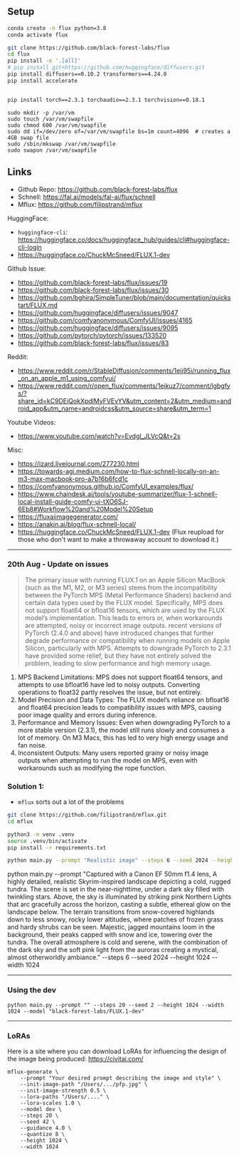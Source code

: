 

## Setup

```bash
conda create -n flux python=3.8
conda activate flux

git clone https://github.com/black-forest-labs/flux
cd flux
pip install -e '.[all]'
# pip install git+https://github.com/huggingface/diffusers.git
pip install diffusers==0.10.2 transformers==4.24.0
pip install accelerate


pip install torch==2.3.1 torchaudio==2.3.1 torchvision==0.18.1
```



```
sudo mkdir -p /var/vm
sudo touch /var/vm/swapfile
sudo chmod 600 /var/vm/swapfile
sudo dd if=/dev/zero of=/var/vm/swapfile bs=1m count=4096  # creates a 4GB swap file
sudo /sbin/mkswap /var/vm/swapfile
sudo swapon /var/vm/swapfile

```


## Links

- Github Repo: https://github.com/black-forest-labs/flux
- Schnell: https://fal.ai/models/fal-ai/flux/schnell
- Mflux: https://github.com/filipstrand/mflux 

HuggingFace:
- `huggingface-cli`: https://huggingface.co/docs/huggingface_hub/guides/cli#huggingface-cli-login
- https://huggingface.co/ChuckMcSneed/FLUX.1-dev

Github Issue:
- https://github.com/black-forest-labs/flux/issues/19
- https://github.com/black-forest-labs/flux/issues/30
- https://github.com/bghira/SimpleTuner/blob/main/documentation/quickstart/FLUX.md
- https://github.com/huggingface/diffusers/issues/9047
- https://github.com/comfyanonymous/ComfyUI/issues/4165
- https://github.com/huggingface/diffusers/issues/9095
- https://github.com/pytorch/pytorch/issues/133520
- https://github.com/black-forest-labs/flux/issues/83

Reddit:
- https://www.reddit.com/r/StableDiffusion/comments/1eij95i/running_flux_on_an_apple_m1_using_comfyui/
- https://www.reddit.com/r/open_flux/comments/1eikuz7/comment/lgbgfys/?share_id=kC9DEiQokXpdlMyFVEvYV&utm_content=2&utm_medium=android_app&utm_name=androidcss&utm_source=share&utm_term=1

Youtube Videos:
- https://www.youtube.com/watch?v=EvdgI_JLVcQ&t=2s

Misc:
- https://izard.livejournal.com/277230.html
- https://towards-agi.medium.com/how-to-flux-schnell-locally-on-an-m3-max-macbook-pro-a7b16b6fcd1c
- https://comfyanonymous.github.io/ComfyUI_examples/flux/
- https://www.chaindesk.ai/tools/youtube-summarizer/flux-1-schnell-local-install-guide-comfy-ui-tXO6SJ-6Eb8#Workflow%20and%20Model%20Setup
- https://fluxaiimagegenerator.com/
- https://anakin.ai/blog/flux-schnell-local/
- https://huggingface.co/ChuckMcSneed/FLUX.1-dev (Flux reupload for those who don't want to make a throwaway account to download it.)



---


### 20th Aug - Update on issues


> The primary issue with running FLUX.1 on an Apple Silicon MacBook (such as the M1, M2, or M3 series) stems from the incompatibility between the PyTorch MPS (Metal Performance Shaders) backend and certain data types used by the FLUX model. Specifically, MPS does not support float64 or bfloat16 tensors, which are used by the FLUX model’s implementation. This leads to errors or, when workarounds are attempted, noisy or incorrect image outputs. recent versions of PyTorch (2.4.0 and above) have introduced changes that further degrade performance or compatibility when running models on Apple Silicon, particularly with MPS. Attempts to downgrade PyTorch to 2.3.1 have provided some relief, but they have not entirely solved the problem, leading to slow performance and high memory usage.


1.	MPS Backend Limitations: MPS does not support float64 tensors, and attempts to use bfloat16 have led to noisy outputs. Converting operations to float32 partly resolves the issue, but not entirely.
2.	Model Precision and Data Types: The FLUX model’s reliance on bfloat16 and float64 precision leads to compatibility issues with MPS, causing poor image quality and errors during inference.
3.	Performance and Memory Issues: Even when downgrading PyTorch to a more stable version (2.3.1), the model still runs slowly and consumes a lot of memory. On M3 Macs, this has led to very high energy usage and fan noise.
4.	Inconsistent Outputs: Many users reported grainy or noisy image outputs when attempting to run the model on MPS, even with workarounds such as modifying the rope function.


### Solution 1:


- `mflux` sorts out a lot of the problems 

```bash
git clone https://github.com/filipstrand/mflux.git
cd mflux

python3 -m venv .venv
source .venv/bin/activate
pip install -r requirements.txt

python main.py --prompt "Realistic image" --steps 6 --seed 2024 --height 1024 --width 1024
```


python main.py --prompt "Captured with a Canon EF 50mm f1.4 lens, A highly detailed, realistic Skyrim-inspired landscape depicting a cold, rugged tundra. The scene is set in the near-nighttime, under a dark sky filled with twinkling stars. Above, the sky is illuminated by striking pink Northern Lights that arc gracefully across the horizon, casting a subtle, ethereal glow on the landscape below. The terrain transitions from snow-covered highlands down to less snowy, rocky lower altitudes, where patches of frozen grass and hardy shrubs can be seen. Majestic, jagged mountains loom in the background, their peaks capped with snow and ice, towering over the tundra. The overall atmosphere is cold and serene, with the combination of the dark sky and the soft pink light from the auroras creating a mystical, almost otherworldly ambiance." --steps 6 --seed 2024 --height 1024 --width 1024


----

### Using the dev 


```
python main.py --prompt "" --steps 20 --seed 2 --height 1024 --width 1024 --model "black-forest-labs/FLUX.1-dev"
```


---

### LoRAs

Here is a site where you can download LoRAs for influencing the design of the image being produced: https://civitai.com/


```
mflux-generate \
    --prompt "Your desired prompt describing the image and style" \
    --init-image-path "/Users/.../pfp.jpg" \
    --init-image-strength 0.5 \
    --lora-paths "/Users/...." \
    --lora-scales 1.0 \
    --model dev \
    --steps 20 \
    --seed 42 \
    --guidance 4.0 \
    --quantize 8 \
    --height 1024 \
    --width 1024

```